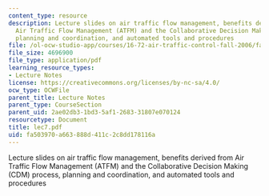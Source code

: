 ```yaml
---
content_type: resource
description: Lecture slides on air traffic flow management, benefits derived from
  Air Traffic Flow Management (ATFM) and the Collaborative Decision Making (CDM) process,
  planning and coordination, and automated tools and procedures
file: /ol-ocw-studio-app/courses/16-72-air-traffic-control-fall-2006/fa503970a663888d411c2c8dd178116a_lec7.pdf
file_size: 4696900
file_type: application/pdf
learning_resource_types:
- Lecture Notes
license: https://creativecommons.org/licenses/by-nc-sa/4.0/
ocw_type: OCWFile
parent_title: Lecture Notes
parent_type: CourseSection
parent_uid: 2ae02db3-1bd3-5af1-2683-31807e070124
resourcetype: Document
title: lec7.pdf
uid: fa503970-a663-888d-411c-2c8dd178116a
---
```

Lecture slides on air traffic flow management, benefits derived from Air Traffic Flow Management (ATFM) and the Collaborative Decision Making (CDM) process, planning and coordination, and automated tools and procedures